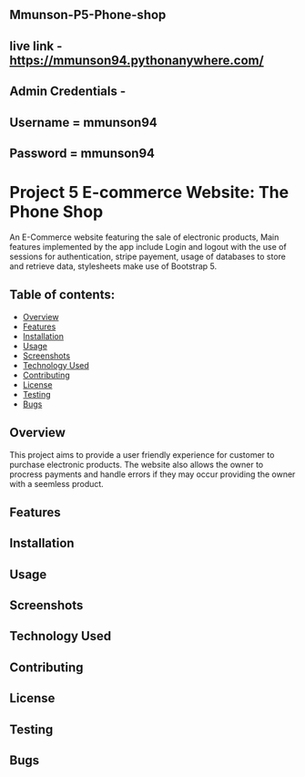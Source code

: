## Mmunson-P5-Phone-shop
## live link - https://mmunson94.pythonanywhere.com/

## Admin Credentials - 
## Username = mmunson94
## Password = mmunson94

# Project 5 E-commerce Website: The Phone Shop
An E-Commerce website featuring the sale of electronic products, Main features implemented by the app include Login and logout with the use of sessions for authentication, stripe payement, usage of databases to store and retrieve data, stylesheets make use of Bootstrap 5.

## Table of contents:

- [Overview](#Overview)
- [Features](#Features)
- [Installation](#Installation)
- [Usage](#Usage)
- [Screenshots](#Screenshots)
- [Technology Used](#TechnologyUsed)
- [Contributing](#Contributing)
- [License](#License)
- [Testing](#Testing)
- [Bugs](#Bugs)

## Overview 

This project aims to provide a user friendly experience for customer to purchase electronic products. The website also allows the owner to procress payments and handle errors if they may occur providing the owner with a seemless product. 

## Features

## Installation

## Usage

## Screenshots

## Technology Used

## Contributing

## License

## Testing

## Bugs



